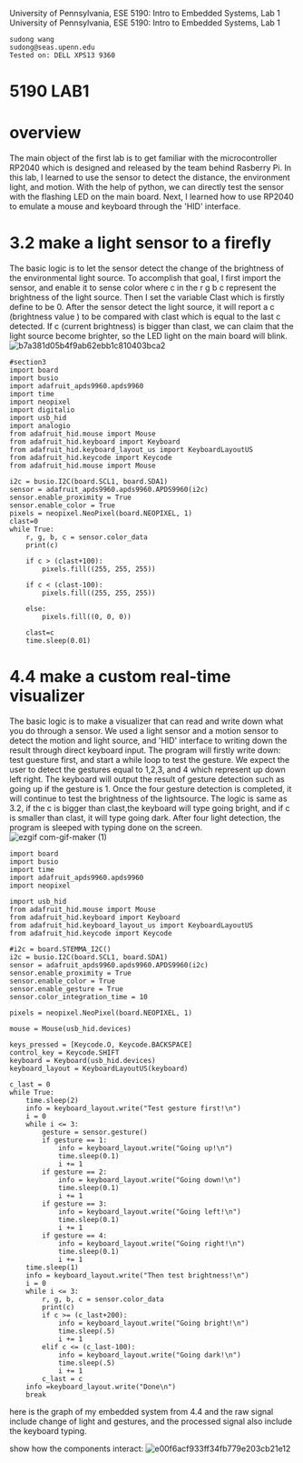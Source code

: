 University of Pennsylvania, ESE 5190: Intro to Embedded Systems, Lab 1
University of Pennsylvania, ESE 5190: Intro to Embedded Systems, Lab 1

    sudong wang
    sudong@seas.upenn.edu
    Tested on: DELL XPS13 9360 

# 5190 LAB1
# overview
The main object of the first lab is to get familiar with the microcontroller RP2040 which is designed and released by the team behind Rasberry Pi. In this lab, I learned to use the sensor to detect the distance, the environment light, and motion. With the help of python, we can directly test the sensor with the flashing LED on the main board. Next, I learned how to use RP2040 to emulate a mouse and keyboard through the 'HID' interface. 

# 3.2 make a light sensor to a firefly
The basic logic is to let the sensor detect the change of the brightness of the environmental light source. To accomplish that goal, I first import the sensor, and enable it to sense color where c in the r g b c represent the brightness of the light source. Then I set the variable Clast which is firstly define to be 0. After the sensor detect the light source, it will report a c (brightness value ) to be compared with clast which is equal to the last c detected. If c (current brightness) is bigger than clast, we can claim that the light source become brighter, so the LED light on the main board will blink. 
![b7a381d05b4f9ab62ebb1c810403bca2](https://user-images.githubusercontent.com/113209201/192015355-bbc4f5b2-f31a-44f5-9a19-beaaebc7c643.gif)

```
#section3
import board
import busio
import adafruit_apds9960.apds9960
import time
import neopixel
import digitalio
import usb_hid
import analogio
from adafruit_hid.mouse import Mouse
from adafruit_hid.keyboard import Keyboard
from adafruit_hid.keyboard_layout_us import KeyboardLayoutUS
from adafruit_hid.keycode import Keycode
from adafruit_hid.mouse import Mouse

i2c = busio.I2C(board.SCL1, board.SDA1)
sensor = adafruit_apds9960.apds9960.APDS9960(i2c)
sensor.enable_proximity = True
sensor.enable_color = True
pixels = neopixel.NeoPixel(board.NEOPIXEL, 1)
clast=0
while True:
    r, g, b, c = sensor.color_data
    print(c)
    
    if c > (clast+100):
        pixels.fill((255, 255, 255))
        
    if c < (clast-100):
        pixels.fill((255, 255, 255))
        
    else:
        pixels.fill((0, 0, 0))
        
    clast=c
    time.sleep(0.01)
```

# 4.4 make a custom real-time visualizer
The basic logic is to make a visualizer that can read and write down what you do through a sensor. We used a light sensor and a motion sensor to detect the motion and light source, and 'HID' interface to writing down the result through direct keyboard input. The program will firstly write down: test guesture first, and start a while loop to test the gesture. We expect the user to detect the gestures equal to 1,2,3, and 4 which represent up down left right. The keyboard will output the result of gesture detection such as going up if the gesture is 1. Once the four gesture detection is completed, it will continue to test the brightness of the lightsource. The logic is same as 3.2, if the c is bigger than clast,the keyboard will type going bright, and if c is smaller than clast, it will type going dark. After four light detection, the program is sleeped with typing done on the screen. 
![ezgif com-gif-maker (1)](https://user-images.githubusercontent.com/113209201/192026257-d1908270-a030-4e4b-9374-305aed74b280.gif)


```
import board
import busio
import time
import adafruit_apds9960.apds9960
import neopixel

import usb_hid
from adafruit_hid.mouse import Mouse
from adafruit_hid.keyboard import Keyboard
from adafruit_hid.keyboard_layout_us import KeyboardLayoutUS
from adafruit_hid.keycode import Keycode

#i2c = board.STEMMA_I2C()
i2c = busio.I2C(board.SCL1, board.SDA1)
sensor = adafruit_apds9960.apds9960.APDS9960(i2c)
sensor.enable_proximity = True
sensor.enable_color = True
sensor.enable_gesture = True
sensor.color_integration_time = 10

pixels = neopixel.NeoPixel(board.NEOPIXEL, 1)

mouse = Mouse(usb_hid.devices)

keys_pressed = [Keycode.O, Keycode.BACKSPACE]
control_key = Keycode.SHIFT
keyboard = Keyboard(usb_hid.devices)
keyboard_layout = KeyboardLayoutUS(keyboard)

c_last = 0
while True:
    time.sleep(2)
    info = keyboard_layout.write("Test gesture first!\n")
    i = 0
    while i <= 3:
        gesture = sensor.gesture()
        if gesture == 1:
            info = keyboard_layout.write("Going up!\n")
            time.sleep(0.1)
            i += 1
        if gesture == 2:
            info = keyboard_layout.write("Going down!\n")
            time.sleep(0.1)
            i += 1
        if gesture == 3:
            info = keyboard_layout.write("Going left!\n")
            time.sleep(0.1)
            i += 1
        if gesture == 4:
            info = keyboard_layout.write("Going right!\n")
            time.sleep(0.1)
            i += 1
    time.sleep(1)
    info = keyboard_layout.write("Then test brightness!\n")
    i = 0
    while i <= 3:
        r, g, b, c = sensor.color_data
        print(c)
        if c >= (c_last+200):
            info = keyboard_layout.write("Going bright!\n")
            time.sleep(.5)
            i += 1
        elif c <= (c_last-100):
            info = keyboard_layout.write("Going dark!\n")
            time.sleep(.5)
            i += 1
        c_last = c
    info =keyboard_layout.write("Done\n")
    break
   ```
   here is the graph of my embedded system from 4.4 and the raw signal include change of light and gestures, and the processed signal also include the keyboard typing. 
   
show how the components interact:
    ![e00f6acf933ff34fb779e203cb21e12](https://user-images.githubusercontent.com/113209201/192077685-969014e3-36d8-43ff-90ad-818e5939694f.jpg)


